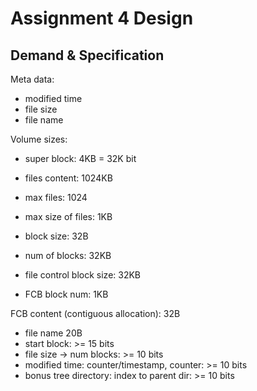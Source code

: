# Assignment 4 Design

## Demand & Specification

Meta data:

- modified time
- file size
- file name

Volume sizes:

- super block: 4KB = 32K bit
- files content: 1024KB
- max files: 1024
- max size of files: 1KB
- block size: 32B
- num of blocks: 32KB

- file control block size: 32KB
- FCB block num: 1KB

FCB content (contiguous allocation): 32B

- file name 20B
- start block: >= 15 bits
- file size -> num blocks: >= 10 bits
- modified time: counter/timestamp, counter: >= 10 bits
- bonus tree directory: index to parent dir: >= 10 bits